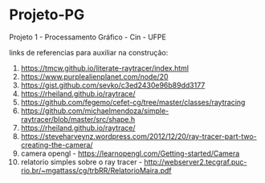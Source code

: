 # Projeto-PG
Projeto 1 - Processamento Gráfico - Cin - UFPE


links de referencias para auxiliar na construção:

1. https://tmcw.github.io/literate-raytracer/index.html
2. https://www.purplealienplanet.com/node/20
3. https://gist.github.com/sevko/c3ed2430e96b89dd3177
4. https://rheiland.github.io/raytrace/
5. https://github.com/fegemo/cefet-cg/tree/master/classes/raytracing
6. https://github.com/michaelmendoza/simple-raytracer/blob/master/src/shape.h
7. https://rheiland.github.io/raytrace/
8. https://steveharveynz.wordpress.com/2012/12/20/ray-tracer-part-two-creating-the-camera/
9. camera opengl - https://learnopengl.com/Getting-started/Camera
10. relatorio simples sobre o ray tracer - http://webserver2.tecgraf.puc-rio.br/~mgattass/cg/trbRR/RelatorioMaira.pdf